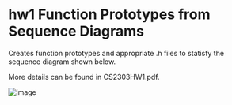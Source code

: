 # hw1 Function Prototypes from Sequence Diagrams

Creates function prototypes and appropriate .h files to statisfy the sequence diagram shown below.

More details can be found in CS2303HW1.pdf.

![image](https://user-images.githubusercontent.com/32044950/120378361-52135080-c2ec-11eb-84bd-583e7b485a9d.png)
